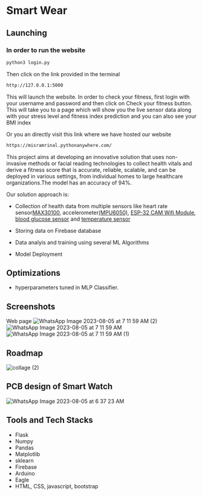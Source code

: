 # Smart Wear

## Launching
### In order to run the website
```bash
python3 login.py
```
Then click on the link provided in the terminal
```bash
http://127.0.0.1:5000
```
This will launch the website. In order to check your fitness, first login with your username and password and then click on Check your fitness button. This will take you to a page which will show you the live sensor data along with your stress level and fitness index prediction and you can also see your BMI index

Or you an directly visit this link where we have hosted our website
```bash
https://misramrinal.pythonanywhere.com/
```

This project aims at developing an innovative solution that uses non-invasive methods or facial reading technologies to collect health vitals and derive a fitness score that is accurate, reliable, scalable, and can be deployed in various settings, from individual homes to large healthcare organizations.The model has an accuracy of 94%.

Our solution approach is:

- Collection of health data from multiple sensors like heart rate sensor[MAX30100](https://www.googleadservices.com/pagead/aclk?sa=L&ai=DChcSEwiBwtSgl5OAAxVokmYCHayHARYYABADGgJzbQ&ae=2&ohost=www.google.com&cid=CAESbeD24wXBk5ZzJFf2u8SABNRn9sXr6rfA9lxRIw6pJDPRrm0YF-2hxxY0dIUxZqDdhSeYgL-WT3kGR5HcEi2M3wqlTsLS1hauIALa5dBEvMEIMQLdFRuNWlTGGSYd0jCW9pT9S3PNhVb0ESJ-XLM&sig=AOD64_0GYnq2_s3afIoi7u4te_2mJRxxEA&ctype=5&q=&ved=2ahUKEwi068qgl5OAAxU1amwGHRNZDyUQ9aACKAB6BAgGEBU&adurl=), accelerometer[(MPU6050)](https://robu.in/product/mpu-6050-gyro-sensor-2-accelerometer/), [ESP-32 CAM Wifi Module](https://www.electronicscomp.com/esp32-cam-wifi-module-bluetooth-with-ov2640-camera-module-2mp-for-face-recognization?gclid=Cj0KCQjwqs6lBhCxARIsAG8YcDjopqELU-LpxUKawFz5oCwQjMG2bDbsRsNPxCS4mywbILHjh4zcjdAaAliMEALw_wcB), [blood glucose sensor](https://www.researchgate.net/figure/Working-principle-of-the-glucose-sensor-patch-and-characterization-in-a-semi-infinite_fig1_358801890) and [temperature sensor](https://eepower.com/resistor-guide/resistor-types/ntc-thermistor/)
- Storing data on Firebase database

- Data analyis and training using several ML Algorithms
- Model Deployment 





## Optimizations
- hyperparameters tuned in MLP Classifier.


## Screenshots


Web page
![WhatsApp Image 2023-08-05 at 7 11 59 AM (2)](https://github.com/monalisa22/FutureWearHackathon/assets/100671634/5a08b37c-7422-46c8-bbdb-203e1a2174ec)
![WhatsApp Image 2023-08-05 at 7 11 59 AM](https://github.com/monalisa22/FutureWearHackathon/assets/100671634/b99173a1-d04c-4116-bd11-d04bf7382d7d)
![WhatsApp Image 2023-08-05 at 7 11 59 AM (1)](https://github.com/monalisa22/FutureWearHackathon/assets/100671634/6dcf7062-292f-426e-80ff-279039d7bde0)



## Roadmap
![collage (2)](https://github.com/monalisa22/FutureWearHackathon/assets/100671634/d175dc6d-26a2-4074-aa0e-6eeb1d214c7b)

## PCB design of Smart Watch
![WhatsApp Image 2023-08-05 at 6 37 23 AM](https://github.com/monalisa22/FutureWearHackathon/assets/100671634/d07393a4-903d-4a44-96e9-bac5d5f17a30)



## Tools and Tech Stacks
- Flask
- Numpy
- Pandas
- Matplotlib
- sklearn
- Firebase
- Arduino
- Eagle
- HTML, CSS, javascript, bootstrap




